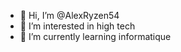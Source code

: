 - 👋 Hi, I’m @AlexRyzen54
- 👀 I’m interested in high tech
- 🌱 I’m currently learning informatique

<!---
AlexRyzen54/AlexRyzen54 is a ✨ special ✨ repository because its `README.md` (this file) appears on your GitHub profile.
You can click the Preview link to take a look at your changes.
--->
